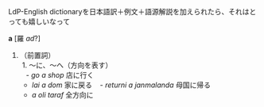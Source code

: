 LdP-English dictionaryを日本語訳＋例文＋語源解説を加えられたら、それはとっても嬉しいなって  

**a**   [羅 _ad_?]  
1. （前置詞）  
  1. ～に、～へ（方向を表す）  
    - _go a shop_ 店に行く
    - _lai a dom_ 家に戻る
    - _returni a janmalanda_ 母国に帰る
    - _a oli taraf_ 全方向に
